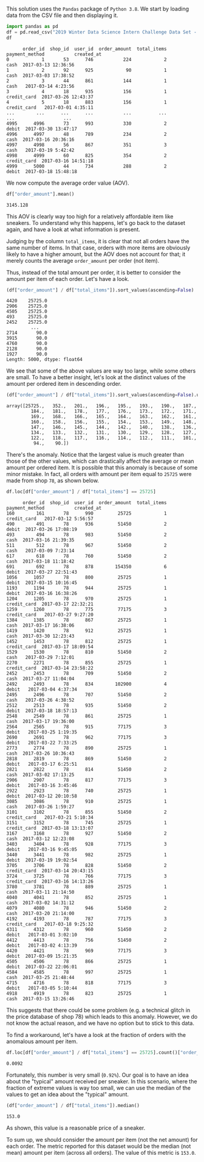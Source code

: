 This solution uses the `Pandas` package of `Python 3.8`. We start by loading data from the CSV file and then displaying it.
```python
import pandas as pd
df = pd.read_csv("2019 Winter Data Science Intern Challenge Data Set - Sheet1.csv")
df
```
```
      order_id  shop_id  user_id  order_amount  total_items payment_method           created_at
0            1       53      746           224            2           cash  2017-03-13 12:36:56
1            2       92      925            90            1           cash  2017-03-03 17:38:52
2            3       44      861           144            1           cash   2017-03-14 4:23:56
3            4       18      935           156            1    credit_card  2017-03-26 12:43:37
4            5       18      883           156            1    credit_card   2017-03-01 4:35:11
...        ...      ...      ...           ...          ...            ...                  ...
4995      4996       73      993           330            2          debit  2017-03-30 13:47:17
4996      4997       48      789           234            2           cash  2017-03-16 20:36:16
4997      4998       56      867           351            3           cash   2017-03-19 5:42:42
4998      4999       60      825           354            2    credit_card  2017-03-16 14:51:18
4999      5000       44      734           288            2          debit  2017-03-18 15:48:18
```

We now compute the average order value (AOV).
```python
df["order_amount"].mean()
```
```
3145.128
```

This AOV is clearly way too high for a relatively affordable item like sneakers. To understand why this happens, let's go back to the dataset again, and have a look at what information is present.

Judging by the column `total_items`, it is clear that not all orders have the same number of items. In that case, orders with more items are obviously likely to have a higher amount, but the AOV does not account for that; it merely counts the average `order_amount` per order (not item).

Thus, instead of the total amount per order, it is better to consider the amount per item of each order. Let's have a look.
```python
(df["order_amount"] / df["total_items"]).sort_values(ascending=False)
```
```
4420    25725.0
2906    25725.0
4505    25725.0
493     25725.0
2452    25725.0
         ...   
2714       90.0
3915       90.0
4760       90.0
2128       90.0
1927       90.0
Length: 5000, dtype: float64
```
We see that some of the above values are way too large, while some others are small. To have a better insight, let's look at the distinct values of the amount per ordered item in descending order.
```python
(df["order_amount"] / df["total_items"]).sort_values(ascending=False).unique()
```
```
array([25725.,   352.,   201.,   196.,   195.,   193.,   190.,   187.,
         184.,   181.,   178.,   177.,   176.,   173.,   172.,   171.,
         169.,   168.,   166.,   165.,   164.,   163.,   162.,   161.,
         160.,   158.,   156.,   155.,   154.,   153.,   149.,   148.,
         147.,   146.,   145.,   144.,   142.,   140.,   138.,   136.,
         134.,   133.,   132.,   131.,   130.,   129.,   128.,   127.,
         122.,   118.,   117.,   116.,   114.,   112.,   111.,   101.,
          94.,    90.])
```
There's the anomaly. Notice that the largest value is much greater than those of the other values, which can drastically affect the average or mean amount per ordered item. It is possible that this anomaly is because of some minor mistake. In fact, all orders with amount per item equal to `25725` were made from shop `78`, as shown below.
```python
df.loc[df["order_amount"] / df["total_items"] == 25725]
```
```
      order_id  shop_id  user_id  order_amount  total_items payment_method           created_at
160        161       78      990         25725            1    credit_card   2017-03-12 5:56:57
490        491       78      936         51450            2          debit  2017-03-26 17:08:19
493        494       78      983         51450            2           cash  2017-03-16 21:39:35
511        512       78      967         51450            2           cash   2017-03-09 7:23:14
617        618       78      760         51450            2           cash  2017-03-18 11:18:42
691        692       78      878        154350            6          debit  2017-03-27 22:51:43
1056      1057       78      800         25725            1          debit  2017-03-15 10:16:45
1193      1194       78      944         25725            1          debit  2017-03-16 16:38:26
1204      1205       78      970         25725            1    credit_card  2017-03-17 22:32:21
1259      1260       78      775         77175            3    credit_card   2017-03-27 9:27:20
1384      1385       78      867         25725            1           cash  2017-03-17 16:38:06
1419      1420       78      912         25725            1           cash  2017-03-30 12:23:43
1452      1453       78      812         25725            1    credit_card  2017-03-17 18:09:54
1529      1530       78      810         51450            2           cash   2017-03-29 7:12:01
2270      2271       78      855         25725            1    credit_card  2017-03-14 23:58:22
2452      2453       78      709         51450            2           cash  2017-03-27 11:04:04
2492      2493       78      834        102900            4          debit   2017-03-04 4:37:34
2495      2496       78      707         51450            2           cash   2017-03-26 4:38:52
2512      2513       78      935         51450            2          debit  2017-03-18 18:57:13
2548      2549       78      861         25725            1           cash  2017-03-17 19:36:00
2564      2565       78      915         77175            3          debit   2017-03-25 1:19:35
2690      2691       78      962         77175            3          debit   2017-03-22 7:33:25
2773      2774       78      890         25725            1           cash  2017-03-26 10:36:43
2818      2819       78      869         51450            2          debit   2017-03-17 6:25:51
2821      2822       78      814         51450            2           cash  2017-03-02 17:13:25
2906      2907       78      817         77175            3          debit   2017-03-16 3:45:46
2922      2923       78      740         25725            1          debit  2017-03-12 20:10:58
3085      3086       78      910         25725            1           cash   2017-03-26 1:59:27
3101      3102       78      855         51450            2    credit_card   2017-03-21 5:10:34
3151      3152       78      745         25725            1    credit_card  2017-03-18 13:13:07
3167      3168       78      927         51450            2           cash  2017-03-12 12:23:08
3403      3404       78      928         77175            3          debit   2017-03-16 9:45:05
3440      3441       78      982         25725            1          debit  2017-03-19 19:02:54
3705      3706       78      828         51450            2    credit_card  2017-03-14 20:43:15
3724      3725       78      766         77175            3    credit_card  2017-03-16 14:13:26
3780      3781       78      889         25725            1           cash  2017-03-11 21:14:50
4040      4041       78      852         25725            1           cash  2017-03-02 14:31:12
4079      4080       78      946         51450            2           cash  2017-03-20 21:14:00
4192      4193       78      787         77175            3    credit_card   2017-03-18 9:25:32
4311      4312       78      960         51450            2          debit   2017-03-01 3:02:10
4412      4413       78      756         51450            2          debit   2017-03-02 4:13:39
4420      4421       78      969         77175            3          debit  2017-03-09 15:21:35
4505      4506       78      866         25725            1          debit  2017-03-22 22:06:01
4584      4585       78      997         25725            1           cash  2017-03-25 21:48:44
4715      4716       78      818         77175            3          debit   2017-03-05 5:10:44
4918      4919       78      823         25725            1           cash  2017-03-15 13:26:46
```
This suggests that there could be some problem (e.g. a technical glitch in the price database of shop 78) which leads to this anomaly. However, we do not know the actual reason, and we have no option but to stick to this data.

To find a workaround, let's have a look at the fraction of orders with the anomalous amount per item.
```python
df.loc[df["order_amount"] / df["total_items"] == 25725].count()["order_id"] / df.count()["order_id"]
```
```
0.0092
```
Fortunately, this number is very small (`0.92%`). Our goal is to have an idea about the "typical" amount received per sneaker. In this scenario, where the fraction of extreme values is way too small, we can use the median of the values to get an idea about the "typical" amount.
```python
(df["order_amount"] / df["total_items"]).median()
```
```
153.0
```
As shown, this value is a reasonable price of a sneaker.

To sum up, we should consider the amount per item (not the net amount) for each order. The metric reported for this dataset would be the median (not mean) amount per item (across all orders). The value of this metric is `153.0`.
